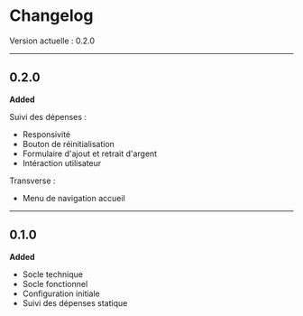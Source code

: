 # Changelog

Version actuelle : 0.2.0

---

## 0.2.0

**Added**

Suivi des dépenses :

- Responsivité
- Bouton de réinitialisation
- Formulaire d'ajout et retrait d'argent
- Intéraction utilisateur

Transverse :

- Menu de navigation accueil

---

## 0.1.0

**Added**

- Socle technique
- Socle fonctionnel
- Configuration initiale
- Suivi des dépenses statique
